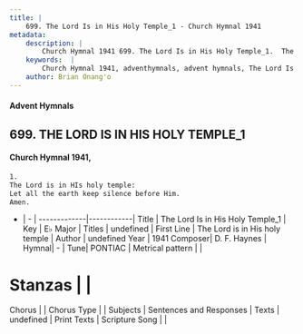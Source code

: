 ```yaml
---
title: |
    699. The Lord Is in His Holy Temple_1 - Church Hymnal 1941
metadata:
    description: |
        Church Hymnal 1941 699. The Lord Is in His Holy Temple_1.  The Lord is in HIs holy temple:  Let all the earth keep silence before Him.  Amen. 
    keywords:  |
        Church Hymnal 1941, adventhymnals, advent hymnals, The Lord Is in His Holy Temple_1, The Lord is in His holy temple. 
    author: Brian Onang'o
---
```


#### Advent Hymnals
## 699. THE LORD IS IN HIS HOLY TEMPLE_1
####  Church Hymnal 1941,

```txt
1.
The Lord is in HIs holy temple: 
Let all the earth keep silence before Him. 
Amen.

```

- |   -  |
-------------|------------|
Title | The Lord Is in His Holy Temple_1 |
Key | E♭ Major |
Titles | undefined |
First Line | The Lord is in His holy temple |
Author | undefined
Year | 1941
Composer| D. F. Haynes |
Hymnal|  - |
Tune| PONTIAC |
Metrical pattern | |
# Stanzas |  |
Chorus |  |
Chorus Type |  |
Subjects | Sentences and Responses |
Texts | undefined |
Print Texts | 
Scripture Song |  |
    
